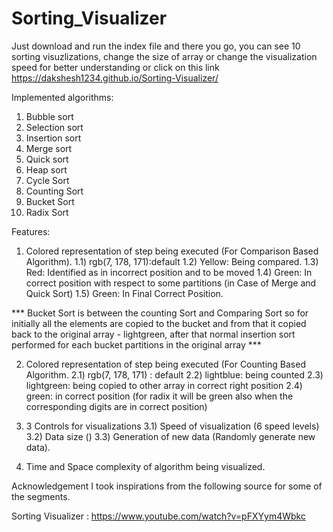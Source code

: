 # Sorting_Visualizer
Just download and run the index file and there you go, you can see 10 sorting visuzlizations, change the size of array or change the visualization speed for better understanding
or click on this link https://dakshesh1234.github.io/Sorting-Visualizer/



Implemented algorithms:
 1) Bubble sort
 2) Selection sort
 3) Insertion sort
 4) Merge sort
 5) Quick sort
 6) Heap sort
 7) Cycle Sort
 8) Counting Sort
 9) Bucket Sort
10) Radix Sort

Features:
1) Colored representation of step being executed (For Comparison Based Algorithm).
     1.1) rgb(7, 178, 171):default
     1.2) Yellow: Being compared.
     1.3) Red: Identified as in incorrect position and to be moved
     1.4) Green: In correct position with respect to some partitions (in Case of Merge and Quick Sort)
     1.5) Green: In Final Correct Position.
   
*** Bucket Sort is between the counting Sort and Comparing Sort so for initially all the elements are copied to the bucket and from that it copied back to the original array - lightgreen, after that normal insertion sort performed for each bucket partitions in the original array ***

2) Colored representation of step being executed (For Counting Based Algorithm.
      2.1) rgb(7, 178, 171) : default
      2.2) lightblue: being counted
      2.3) lightgreen: being copied to other array in correct right position
      2.4) green: in correct position (for radix it will be green also when the corresponding digits are in correct position)

3) 3 Controls for visualizations
      3.1) Speed of visualization (6 speed levels)
      3.2) Data size ()
      3.3) Generation of new data (Randomly generate new data).

4) Time and Space complexity of algorithm being visualized.

Acknowledgement
I took inspirations from the following source for some of the segments.

Sorting Visualizer : https://www.youtube.com/watch?v=pFXYym4Wbkc

